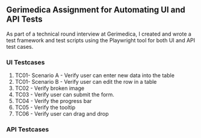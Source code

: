 ## Gerimedica Assignment for Automating UI and API Tests

As part of a technical round interview at Gerimedica, I created and wrote a test framework and test scripts using the Playwright tool for both UI and API test cases.

### UI Testcases

1. TC01- Scenario A - Verify user can enter new data into the table
2. TC01- Scenario B - Verify user can edit the row in a table
3. TC02 - Verify broken image
4. TC03 - Verify user can submit the form.
5. TC04 - Verify the progress bar
6. TC05 - Verify the tooltip
7. TC06 - Verify user can drag and drop

### API Testcases